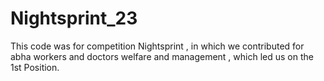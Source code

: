 # Nightsprint_23
This code was for competition Nightsprint , in which we contributed for abha workers and doctors welfare and management , which led us on the 1st Position.
